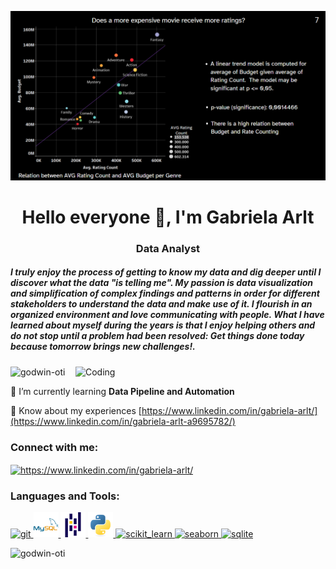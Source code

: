![Image description](https://github.com/gabriela-arlt/Gabriela-Arlt/blob/main/movies.png)
<h1 align="center">Hello everyone 👋, I'm Gabriela Arlt</h1>
<h3 align="center"> Data Analyst</h3>
<h5 align="left">I truly enjoy the process of getting to know my data and dig deeper until I discover what the data "is telling me". My passion is data visualization and simplification of complex findings and patterns in order for different stakeholders to understand the data and make use of it. I flourish in an organized environment and love communicating with people. What I have learned about myself during the years is that I enjoy helping others and do not stop until a problem had been resolved: Get things done today because tomorrow brings new challenges!.</h5>

<img align="right" alt="Coding" width="400" src="https://tse3.mm.bing.net/th?id=OIP.U9KCxb_HkEp-_NzwpZRl2QHaEw&pid=Api&P=0&h=180">


<p align="left"> <img src="https://komarev.com/ghpvc/?username=godwin-oti&label=Profile%20views&color=0e75b6&style=flat" alt="godwin-oti" /> </p>

🌱 I’m currently learning **Data Pipeline and Automation**

📄 Know about my experiences [https://www.linkedin.com/in/gabriela-arlt/](https://www.linkedin.com/in/gabriela-arlt-a9695782/)

<h3 align="left">Connect with me:</h3>
<p align="left">
<a href="[https://www.linkedin.com/in/gabriela-arlt-a9695782/)" target="blank"><img align="center" src="https://raw.githubusercontent.com/rahuldkjain/github-profile-readme-generator/master/src/images/icons/Social/linked-in-alt.svg" alt="https://www.linkedin.com/in/gabriela-arlt/" height="30" width="40" /></a>
</p>

<h3 align="left">Languages and Tools:</h3>
<p align="left"> <a href="https://git-scm.com/" target="_blank" rel="noreferrer"> <img src="https://www.vectorlogo.zone/logos/git-scm/git-scm-icon.svg" alt="git" width="40" height="40"/> </a> <a href="https://www.mysql.com/" target="_blank" rel="noreferrer"> <img src="https://raw.githubusercontent.com/devicons/devicon/master/icons/mysql/mysql-original-wordmark.svg" alt="mysql" width="40" height="40"/> </a> <a href="https://pandas.pydata.org/" target="_blank" rel="noreferrer"> <img src="https://raw.githubusercontent.com/devicons/devicon/2ae2a900d2f041da66e950e4d48052658d850630/icons/pandas/pandas-original.svg" alt="pandas" width="40" height="40"/> </a> <a href="https://www.python.org" target="_blank" rel="noreferrer"> <img src="https://raw.githubusercontent.com/devicons/devicon/master/icons/python/python-original.svg" alt="python" width="40" height="40"/> </a> <a href="https://scikit-learn.org/" target="_blank" rel="noreferrer"> <img src="https://upload.wikimedia.org/wikipedia/commons/0/05/Scikit_learn_logo_small.svg" alt="scikit_learn" width="40" height="40"/> </a> <a href="https://seaborn.pydata.org/" target="_blank" rel="noreferrer"> <img src="https://seaborn.pydata.org/_images/logo-mark-lightbg.svg" alt="seaborn" width="40" height="40"/> </a> <a href="https://www.sqlite.org/" target="_blank" rel="noreferrer"> <img src="https://www.vectorlogo.zone/logos/sqlite/sqlite-icon.svg" alt="sqlite" width="40" height="40"/> </a> </p>

<p><img align="left" src="https://github-readme-stats.vercel.app/api/top-langs?username=gabriela-arlt&show_icons=true&locale=en&layout=compact" alt="godwin-oti" /></p>
